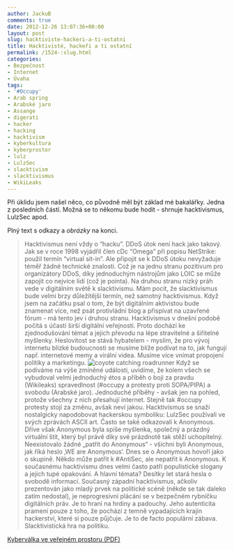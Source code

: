 ```yaml
---
author: JackuB
comments: true
date: 2012-12-26 13:07:36+00:00
layout: post
slug: hacktiviste-hackeri-a-ti-ostatni
title: Hacktivisté, hackeři a ti ostatní
permalink: /1524-:slug.html
categories:
- Bezpečnost
- Internet
- Úvaha
tags:
- '#Occupy'
- Arab spring
- Arabské jaro
- Assange
- digerati
- hacker
- hacking
- hacktivism
- kyberkultura
- kyberprostor
- lulz
- LulzSec
- slacktivism
- slacktivismus
- WikiLeaks
---
```


Při úklidu jsem našel něco, co původně měl být základ mé bakalářky. Jedna z posledních částí. Možná se to někomu bude hodit - shrnuje hacktivismus, LulzSec apod.

Plný text s odkazy a _obrázky_ na konci.


> Hacktivismus není vždy o “hacku”. DDoS útok není hack jako takový. Jak se v roce 1998 vyjádřil člen cDc “Omega” při popisu NetStrike: použil termín “virtual sit-in”. Ale připojit se k DDoS útoku nevyžaduje téměř žádné technické znalosti. Což je na jednu stranu pozitivum pro organizátory DDoS, díky jednoduchým nástrojům jako LOIC se může zapojit co nejvíce lidí (což je pointa). Na druhou stranu nízký práh vede v digitálním světě k slacktivismu. Mám pocit, že slacktivismus bude velmi brzy důležitější termín, než samotný hacktivismus.
Když jsem na začátku psal o tom, že být digitálním aktivistou bude znamenat více, než psát protivládní blog a přispívat na uzavřené fórum - má tento jev i druhou stranu. Hacktivismus v dnešní podobě počítá s účastí širší digitální veřejnosti. Proto dochází ke zjednodušování témat a jejich převodu na lépe stravitelné a šiřitelné myšlenky. Heslovitost se stává hybatelem - myslím, že pro vývoj internetu blízké budoucnosti se musíme blíže podívat na to, jak fungují např. internetové memy a virální videa. Musíme více vnímat propojení politiky a marketingu.
![coyote catching roadrunner](http://jedenbod.cz/wp-content/uploads/2012/12/299518_284472554896297_127225913954296_1198766_348298041_n-250x187.jpg)
Když se podíváme na výše zmíněné události, uvidíme, že kolem všech se vybudoval velmi jednoduchý étos a příběh o boji za pravdu (Wikileaks) spravedlnost (#occupy a protesty proti SOPA/PIPA) a svobodu (Arabské jaro). Jednoduché příběhy - avšak jen na pohled, protože všechny z nich přesahují internet. Stejně tak #occupy protesty stojí za změnu, avšak neví jakou.
Hacktivismus se snaží nostalgicky napodobovat hackerskou symboliku: LulzSec používali ve svých zprávách ASCII art. Často se také odkazovali k Anonymous. Dříve však Anonymous byla spíše myšlenka, společný a prázdný virtuální štít, který byl právě díky své prázdnotě tak stěží uchopitelný. Neexistovalo žádné „patřit do Anonymous“ - všichni byli Anonymous, jak říká heslo ‚WE are Anonymous‘. Dnes se o Anonymous hovoří jako o skupině. Někdo může patřit k #AntiSec, ale nepatřit k Anonymous.
K současnému hacktivismu dnes velmi často patří populistické slogany a jejich tupé opakování. A hlavní témata? Desítky let stará hesla o svobodě informací. Současný západní hacktivismus, ačkoliv prezentován jako mladý prvek na politické scéně (někde se tak daleko zatím nedostal), je neprogresivní plácání se v bezpečném rybníčku digitálních práv. Je to hraní na hrdiny a padouchy. Jeho autenticita pramení pouze z toho, že pochází z temně vypadajících krajin hackerství, které si pouze půjčuje. Je to de facto populární zábava. Slacktivistická hra na politiku.

[Kyberválka ve veřejném prostoru (PDF)](http://jedenbod.cz/wp-content/uploads/2012/12/cyberwarfare.pdf)

